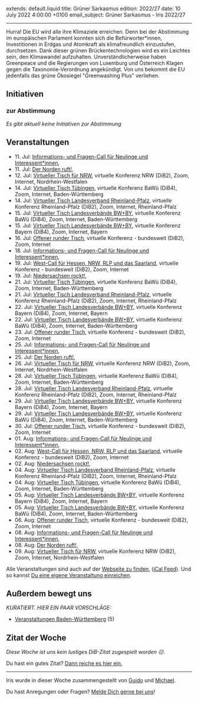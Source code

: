 
extends: default.liquid
title: Grüner Sarkasmus
edition: 2022/27
date: 10 July 2022 4:00:00 +0100
email_subject: Grüner Sarkasmus - Iris 2022/27

---
Hurra! Die EU wird alle ihre Klimaziele erreichen. Denn bei der Abstimmung im europäischen Parlament konnten sich die Befürworter\*innen, Investitionen in Erdgas und Atomkraft als klimafreundlich einzustufen, durchsetzen. Dank dieser grünen Brückentechnologien wird es ein Leichtes sein, den Klimawandel aufzuhalten.
Unverständlicherweise haben Greenpeace und die Regierungen von Luxemburg und Österreich Klagen gegen die Taxonomie-Verordnung angekündigt. Von uns bekommt die EU jedenfalls das grüne Ökosiegel "Greenwashing Plus" verliehen.

## Initiativen

### zur Abstimmung
_Es gibt aktuell keine Initiativen zur Abstimmung_

## Veranstaltungen

 - 11.&nbsp;Jul: [Informations- und Fragen-Call für Neulinge und Interessent*innen](https://bewegung.jetzt/veranstaltungen/informations-und-fragen-call-fuer-neulinge-und-interessentinnen-2022-07-11/), 
 - 11.&nbsp;Jul: [Der Norden ruft!](https://bewegung.jetzt/veranstaltungen/der-norden-ruft-2022-07-11/), 
 - 12.&nbsp;Jul: [Virtueller Tisch für NRW](https://bewegung.jetzt/veranstaltungen/virtueller-tisch-landesverbaende-bwby-2022-07-12/), virtuelle Konferenz NRW (DiB2), Zoom, Internet, Nordrhein-Westfalen
 - 14.&nbsp;Jul: [Virtueller Tisch Tübingen](https://bewegung.jetzt/veranstaltungen/virtueller-tisch-tuebingen-2022-07-14/), virtuelle Konferenz BaWü (DiB4), Zoom, Internet, Baden-Württemberg
 - 14.&nbsp;Jul: [Virtueller Tisch Landesverband Rheinland-Pfalz](https://bewegung.jetzt/veranstaltungen/virtueller-tisch-landesverband-rheinland-pfalz-2022-07-14/), virtuelle Konferenz Rheinland-Pfalz (DiB2), Zoom, Internet, Rheinland-Pfalz
 - 15.&nbsp;Jul: [Virtueller Tisch Landesverbände BW+BY](https://bewegung.jetzt/veranstaltungen/virtueller-tisch-landesverbaende-bwby-3-2022-07-15/), virtuelle Konferenz BaWü (DiB4), Zoom, Internet, Baden-Württemberg
 - 15.&nbsp;Jul: [Virtueller Tisch Landesverbände BW+BY](https://bewegung.jetzt/veranstaltungen/virtueller-tisch-landesverbaende-bwby-2-2022-07-15/), virtuelle Konferenz Bayern (DiB4), Zoom, Internet, Bayern
 - 16.&nbsp;Jul: [Offener runder Tisch](https://bewegung.jetzt/veranstaltungen/offener-runder-tisch-2022-07-16/), virtuelle Konferenz - bundesweit (DiB2), Zoom, Internet
 - 18.&nbsp;Jul: [Informations- und Fragen-Call für Neulinge und Interessent*innen](https://bewegung.jetzt/veranstaltungen/informations-und-fragen-call-fuer-neulinge-und-interessentinnen-2022-07-18/), 
 - 19.&nbsp;Jul: [West-Call für Hessen, NRW, RLP und das Saarland](https://bewegung.jetzt/veranstaltungen/west-call-fuer-hessen-nrw-rlp-und-das-saarland-2022-07-19/), virtuelle Konferenz - bundesweit (DiB2), Zoom, Internet
 - 19.&nbsp;Jul: [Niedersachsen rockt!](https://bewegung.jetzt/veranstaltungen/niedersachsen-call-2022-07-19/), 
 - 21.&nbsp;Jul: [Virtueller Tisch Tübingen](https://bewegung.jetzt/veranstaltungen/virtueller-tisch-tuebingen-2022-07-21/), virtuelle Konferenz BaWü (DiB4), Zoom, Internet, Baden-Württemberg
 - 21.&nbsp;Jul: [Virtueller Tisch Landesverband Rheinland-Pfalz](https://bewegung.jetzt/veranstaltungen/virtueller-tisch-landesverband-rheinland-pfalz-2022-07-21/), virtuelle Konferenz Rheinland-Pfalz (DiB2), Zoom, Internet, Rheinland-Pfalz
 - 22.&nbsp;Jul: [Virtueller Tisch Landesverbände BW+BY](https://bewegung.jetzt/veranstaltungen/virtueller-tisch-landesverbaende-bwby-2-2022-07-22/), virtuelle Konferenz Bayern (DiB4), Zoom, Internet, Bayern
 - 22.&nbsp;Jul: [Virtueller Tisch Landesverbände BW+BY](https://bewegung.jetzt/veranstaltungen/virtueller-tisch-landesverbaende-bwby-3-2022-07-22/), virtuelle Konferenz BaWü (DiB4), Zoom, Internet, Baden-Württemberg
 - 23.&nbsp;Jul: [Offener runder Tisch](https://bewegung.jetzt/veranstaltungen/offener-runder-tisch-2022-07-23/), virtuelle Konferenz - bundesweit (DiB2), Zoom, Internet
 - 25.&nbsp;Jul: [Informations- und Fragen-Call für Neulinge und Interessent*innen](https://bewegung.jetzt/veranstaltungen/informations-und-fragen-call-fuer-neulinge-und-interessentinnen-2022-07-25/), 
 - 25.&nbsp;Jul: [Der Norden ruft!](https://bewegung.jetzt/veranstaltungen/der-norden-ruft-2022-07-25/), 
 - 26.&nbsp;Jul: [Virtueller Tisch für NRW](https://bewegung.jetzt/veranstaltungen/virtueller-tisch-landesverbaende-bwby-2022-07-26/), virtuelle Konferenz NRW (DiB2), Zoom, Internet, Nordrhein-Westfalen
 - 28.&nbsp;Jul: [Virtueller Tisch Tübingen](https://bewegung.jetzt/veranstaltungen/virtueller-tisch-tuebingen-2022-07-28/), virtuelle Konferenz BaWü (DiB4), Zoom, Internet, Baden-Württemberg
 - 28.&nbsp;Jul: [Virtueller Tisch Landesverband Rheinland-Pfalz](https://bewegung.jetzt/veranstaltungen/virtueller-tisch-landesverband-rheinland-pfalz-2022-07-28/), virtuelle Konferenz Rheinland-Pfalz (DiB2), Zoom, Internet, Rheinland-Pfalz
 - 29.&nbsp;Jul: [Virtueller Tisch Landesverbände BW+BY](https://bewegung.jetzt/veranstaltungen/virtueller-tisch-landesverbaende-bwby-2-2022-07-29/), virtuelle Konferenz Bayern (DiB4), Zoom, Internet, Bayern
 - 29.&nbsp;Jul: [Virtueller Tisch Landesverbände BW+BY](https://bewegung.jetzt/veranstaltungen/virtueller-tisch-landesverbaende-bwby-3-2022-07-29/), virtuelle Konferenz BaWü (DiB4), Zoom, Internet, Baden-Württemberg
 - 30.&nbsp;Jul: [Offener runder Tisch](https://bewegung.jetzt/veranstaltungen/offener-runder-tisch-2022-07-30/), virtuelle Konferenz - bundesweit (DiB2), Zoom, Internet
 - 01.&nbsp;Aug: [Informations- und Fragen-Call für Neulinge und Interessent*innen](https://bewegung.jetzt/veranstaltungen/informations-und-fragen-call-fuer-neulinge-und-interessentinnen-2022-08-01/), 
 - 02.&nbsp;Aug: [West-Call für Hessen, NRW, RLP und das Saarland](https://bewegung.jetzt/veranstaltungen/west-call-fuer-hessen-nrw-rlp-und-das-saarland-2022-08-02/), virtuelle Konferenz - bundesweit (DiB2), Zoom, Internet
 - 02.&nbsp;Aug: [Niedersachsen rockt!](https://bewegung.jetzt/veranstaltungen/niedersachsen-call-2022-08-02/), 
 - 04.&nbsp;Aug: [Virtueller Tisch Landesverband Rheinland-Pfalz](https://bewegung.jetzt/veranstaltungen/virtueller-tisch-landesverband-rheinland-pfalz-2022-08-04/), virtuelle Konferenz Rheinland-Pfalz (DiB2), Zoom, Internet, Rheinland-Pfalz
 - 04.&nbsp;Aug: [Virtueller Tisch Tübingen](https://bewegung.jetzt/veranstaltungen/virtueller-tisch-tuebingen-2022-08-04/), virtuelle Konferenz BaWü (DiB4), Zoom, Internet, Baden-Württemberg
 - 05.&nbsp;Aug: [Virtueller Tisch Landesverbände BW+BY](https://bewegung.jetzt/veranstaltungen/virtueller-tisch-landesverbaende-bwby-2-2022-08-05/), virtuelle Konferenz Bayern (DiB4), Zoom, Internet, Bayern
 - 05.&nbsp;Aug: [Virtueller Tisch Landesverbände BW+BY](https://bewegung.jetzt/veranstaltungen/virtueller-tisch-landesverbaende-bwby-3-2022-08-05/), virtuelle Konferenz BaWü (DiB4), Zoom, Internet, Baden-Württemberg
 - 06.&nbsp;Aug: [Offener runder Tisch](https://bewegung.jetzt/veranstaltungen/offener-runder-tisch-2022-08-06/), virtuelle Konferenz - bundesweit (DiB2), Zoom, Internet
 - 08.&nbsp;Aug: [Informations- und Fragen-Call für Neulinge und Interessent*innen](https://bewegung.jetzt/veranstaltungen/informations-und-fragen-call-fuer-neulinge-und-interessentinnen-2022-08-08/), 
 - 08.&nbsp;Aug: [Der Norden ruft!](https://bewegung.jetzt/veranstaltungen/der-norden-ruft-2022-08-08/), 
 - 09.&nbsp;Aug: [Virtueller Tisch für NRW](https://bewegung.jetzt/veranstaltungen/virtueller-tisch-landesverbaende-bwby-2022-08-09/), virtuelle Konferenz NRW (DiB2), Zoom, Internet, Nordrhein-Westfalen

Alle Veranstaltungen sind auch auf der [Webseite zu finden](https://bewegung.jetzt/veranstaltungen/), ([iCal Feed](https://bewegung.jetzt/?ical=1)). Und so kannst [Du eine eigene Veranstaltung einreichen](https://marktplatz.bewegung.jetzt/t/eine-veranstaltung-auf-der-webseite-einreichen/21379).



## Außerdem bewegt uns

_KURATIERT. HIER EIN PAAR VORSCHLÄGE:_
 - [Veranstaltungen Baden-Württemberg](https://marktplatz.bewegung.jetzt/t/veranstaltungen-baden-wuerttemberg/39523) (5)



## Zitat der Woche
_Diese Woche ist uns kein lustiges DiB-Zitat zugespielt worden ☹._

Du hast ein gutes Zitat? [Dann reiche es hier ein.](https://marktplatz.bewegung.jetzt/t/fortsetzung-lustige-dib-zitate/24431)


---

Iris wurde in dieser Woche zusammengestellt von [Guido](https://marktplatz.bewegung.jetzt/u/Guido/) und [Michael](https://marktplatz.bewegung.jetzt/u/MichaelVoss/).

Du hast Anregungen oder Fragen? [Melde Dich gerne bei uns](https://marktplatz.bewegung.jetzt/t/neu-iris-die-woechtliche-zusammenfasssung-zum-sonntagsbrunch/10990)!

